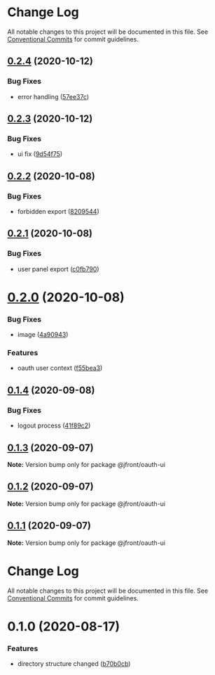 # Change Log

All notable changes to this project will be documented in this file.
See [Conventional Commits](https://conventionalcommits.org) for commit guidelines.

## [0.2.4](https://github.com/Jepria/jfront-oauth/compare/@jfront/oauth-ui@0.2.3...@jfront/oauth-ui@0.2.4) (2020-10-12)


### Bug Fixes

* error handling ([57ee37c](https://github.com/Jepria/jfront-oauth/commit/57ee37ca1daf736b235e08f8a8146b6cd13ae483))





## [0.2.3](https://github.com/Jepria/jfront-oauth/compare/@jfront/oauth-ui@0.2.2...@jfront/oauth-ui@0.2.3) (2020-10-12)


### Bug Fixes

* ui fix ([9d54f75](https://github.com/Jepria/jfront-oauth/commit/9d54f75ecb4d1b9ea22b6960871dd30c6f2b8574))





## [0.2.2](https://github.com/Jepria/jfront-oauth/compare/@jfront/oauth-ui@0.2.1...@jfront/oauth-ui@0.2.2) (2020-10-08)


### Bug Fixes

* forbidden export ([8209544](https://github.com/Jepria/jfront-oauth/commit/82095443804006b938ab1182d0b67602dcdde097))





## [0.2.1](https://github.com/Jepria/jfront-oauth/compare/@jfront/oauth-ui@0.2.0...@jfront/oauth-ui@0.2.1) (2020-10-08)


### Bug Fixes

* user panel export ([c0fb790](https://github.com/Jepria/jfront-oauth/commit/c0fb79022f10fceb752bb6894a3e0b9db88dc117))





# [0.2.0](https://github.com/Jepria/jfront-oauth/compare/@jfront/oauth-ui@0.1.4...@jfront/oauth-ui@0.2.0) (2020-10-08)


### Bug Fixes

* image ([4a90943](https://github.com/Jepria/jfront-oauth/commit/4a90943020d218fa780df4d585ae3f327c119467))


### Features

* oauth user context ([f55bea3](https://github.com/Jepria/jfront-oauth/commit/f55bea3b2a465bc00c65048c257e5d4beb314ba3))





## [0.1.4](https://github.com/Jepria/jfront-oauth/compare/@jfront/oauth-ui@0.1.3...@jfront/oauth-ui@0.1.4) (2020-09-08)


### Bug Fixes

* logout process ([41f89c2](https://github.com/Jepria/jfront-oauth/commit/41f89c244ab600df172dcc7c2f1a426d8d4ac6ec))





## [0.1.3](https://github.com/Jepria/jfront-oauth/compare/@jfront/oauth-ui@0.1.2...@jfront/oauth-ui@0.1.3) (2020-09-07)

**Note:** Version bump only for package @jfront/oauth-ui





## [0.1.2](https://github.com/Jepria/jfront-oauth/compare/@jfront/oauth-ui@0.1.1...@jfront/oauth-ui@0.1.2) (2020-09-07)

**Note:** Version bump only for package @jfront/oauth-ui





## [0.1.1](https://github.com/Jepria/jfront-oauth/compare/@jfront/oauth-ui@0.1.0...@jfront/oauth-ui@0.1.1) (2020-09-07)

**Note:** Version bump only for package @jfront/oauth-ui





# Change Log

All notable changes to this project will be documented in this file. See
[Conventional Commits](https://conventionalcommits.org) for commit guidelines.

# 0.1.0 (2020-08-17)

### Features

- directory structure changed
  ([b70b0cb](https://github.com/Jepria/jfront-oauth/commit/b70b0cbb5c82ad34a3696e6498b5291221a125d1))
